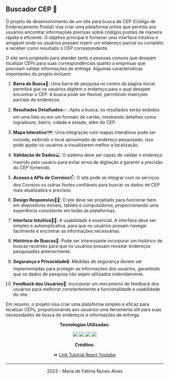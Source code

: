 ## Buscador CEP 🚩

O projeto de desenvolvimento de um site para busca de CEP (Código de Endereçamento Postal) visa criar uma plataforma online que permita aos usuários encontrar informações precisas sobre códigos postais de maneira rápida e eficiente. O objetivo principal é fornecer uma interface intuitiva e amigável onde os usuários possam inserir um endereço parcial ou completo e receber como resultado o CEP correspondente.

O site será projetado para atender tanto a pessoas comuns que desejam localizar CEPs para suas correspondências quanto a empresas que precisam validar informações de entrega. Algumas características importantes do projeto incluem:

1. **Barra de Busca**🔎: Uma barra de pesquisa no centro da página inicial permitirá que os usuários digitem o endereço para o qual desejam encontrar o CEP. A busca pode ser flexível, permitindo inserções parciais de endereços.

2. **Resultados Detalhados**📈: Após a busca, os resultados serão exibidos em uma lista ou em um formato de cartão, mostrando detalhes como logradouro, bairro, cidade e estado, além do CEP.

3. **Mapa Interativo**🗺: Uma integração com mapas interativos pode ser incluída, exibindo o local aproximado do endereço pesquisado. Isso pode ajudar os usuários a visualizarem melhor a localização.

4. **Validação de Dados**💻: O sistema deve ser capaz de validar o endereço inserido pelo usuário para evitar erros de digitação e garantir a precisão do CEP fornecido.

5. **Acesso a APIs de Correios**📫: O site pode se integrar com os serviços dos Correios ou outras fontes confiáveis para buscar os dados de CEP mais atualizados e precisos.

6. **Design Responsivo**👩‍💻: O site deve ser projetado para funcionar bem em dispositivos móveis, tablets e computadores, proporcionando uma experiência consistente em todas as plataformas.

7. **Interface Intuitiva**👩‍💻: A usabilidade é essencial. A interface deve ser simples e autoexplicativa, para que os usuários possam navegar facilmente e encontrar as informações necessárias.

8. **Histórico de Buscas**🔎: Pode ser interessante incorporar um histórico de buscas recentes para que os usuários possam revisitar endereços pesquisados anteriormente.

9. **Segurança e Privacidade**🔒: Medidas de segurança devem ser implementadas para proteger as informações dos usuários, garantindo que os dados de pesquisa não sejam utilizados indevidamente.

10. **Feedback dos Usuários**👥: Incorporar um mecanismo de feedback dos usuários para melhorar constantemente a funcionalidade e usabilidade do site.

Em resumo, o projeto visa criar uma plataforma simples e eficaz para localizar CEPs, proporcionando aos usuários uma ferramenta útil para suas necessidades de busca de endereços e informações de entrega.

<p align="center"><b>Tecnologias Utilizadas:</b></p>

<p align="center"><img src="https://img.shields.io/badge/HTML-239120?style=for-the-badge&logo=html5&logoColor=white">

<img src="https://img.shields.io/badge/CSS-239120?&style=for-the-badge&logo=css3&logoColor=white">

<img src="https://img.shields.io/badge/JavaScript-F7DF1E?style=for-the-badge&logo=JavaScript&logoColor=white">

<img src="https://img.shields.io/badge/React-20232A?style=for-the-badge&logo=react&logoColor=61DAFB">

<p align="center"><b>Créditos: </b></p>
<p align="center">⏩ <a href="https://www.youtube.com/watch?v=oy4cbqE1_qc" target="_blank">Link Tutorial React Youtube</a></p>

<hr>

<p align="center">2023 - Maria de Fátima Nunes Alves</p>
